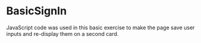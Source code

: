 # BasicSignIn

JavaScript code was used in this basic exercise to make the page save user inputs and re-display them on a second card.
